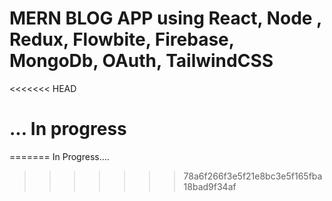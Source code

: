 # MERN BLOG APP using React, Node , Redux, Flowbite, Firebase, MongoDb, OAuth, TailwindCSS

<<<<<<< HEAD
# ... In progress
=======
In Progress....
>>>>>>> 78a6f266f3e5f21e8bc3e5f165fba18bad9f34af
